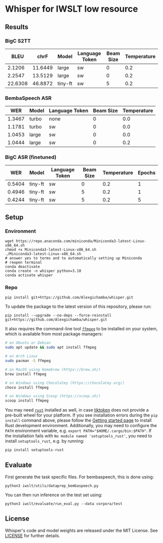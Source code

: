 # Whisper for IWSLT low resource

## Results

### BigC S2TT
| BLEU    |chrF     | Model | Language Token | Beam Size | Temperature |
|---------|---------|-------|--------------- |-----------|-------------|
|  2.1206 |  11.6449| large | sw             | 0         | 0.2         |
|  2.2547 |  13.5129| large | sw             | 0         | 0.2         |
|  22.6308 |  46.8872| tiny-ft | sw             | 5         | 0.2         |


### BembaSpeech ASR
| WER     | Model | Language Token | Beam Size | Temperature |
|---------|-------|--------------- |-----------|-------------|
| 1.3467  | turbo | none           | 0         | 0.0         |
| 1.1781  | turbo | sw             | 0         | 0.0         |
| 1.0453  | large | sw             | 0         | 0.0         |
| 1.0444  | large | sw             | 0         | 0.2         |

### BigC ASR (finetuned)
| WER    | Model | Language Token | Beam Size | Temperature | Epochs |
|---------|-------|--------------- |-----------|-------------|-------------|
| 0.5404  | tiny-ft | sw             | 0         | 0.2         |1|
| 0.4946 | tiny-ft | sw             | 5         | 0.2         |1|
| 0.4244 | tiny-ft | sw             | 5         | 0.2         |5|


## Setup

### Environment
```shell
wget https://repo.anaconda.com/miniconda/Miniconda3-latest-Linux-x86_64.sh
chmod +x Miniconda3-latest-Linux-x86_64.sh
./Miniconda3-latest-Linux-x86_64.sh
# answer yes to terms and to automatically setting up Miniconda
# reopen terminal
conda deactivate
conda create -n whisper python=3.10
conda activate whisper
```
### Repo

    pip install git+https://github.com/Alexgichamba/whisper.git 

To update the package to the latest version of this repository, please run:

    pip install --upgrade --no-deps --force-reinstall git+https://github.com/Alexgichamba/whisper.git

It also requires the command-line tool [`ffmpeg`](https://ffmpeg.org/) to be installed on your system, which is available from most package managers:

```bash
# on Ubuntu or Debian
sudo apt update && sudo apt install ffmpeg

# on Arch Linux
sudo pacman -S ffmpeg

# on MacOS using Homebrew (https://brew.sh/)
brew install ffmpeg

# on Windows using Chocolatey (https://chocolatey.org/)
choco install ffmpeg

# on Windows using Scoop (https://scoop.sh/)
scoop install ffmpeg
```

You may need [`rust`](http://rust-lang.org) installed as well, in case [tiktoken](https://github.com/openai/tiktoken) does not provide a pre-built wheel for your platform. If you see installation errors during the `pip install` command above, please follow the [Getting started page](https://www.rust-lang.org/learn/get-started) to install Rust development environment. Additionally, you may need to configure the `PATH` environment variable, e.g. `export PATH="$HOME/.cargo/bin:$PATH"`. If the installation fails with `No module named 'setuptools_rust'`, you need to install `setuptools_rust`, e.g. by running:

```bash
pip install setuptools-rust
```


## Evaluate
First generate the task specific files. For bembaspeech, this is done using:
```shell
python3 iwslt/utils/dataprep_bembaspeech.py
```

You can then run inference on the test set using:
```shell
python3 iwslt/evaluate/run_eval.py --data corpora/test 
```

## License

Whisper's code and model weights are released under the MIT License. See [LICENSE](https://github.com/openai/whisper/blob/main/LICENSE) for further details.
